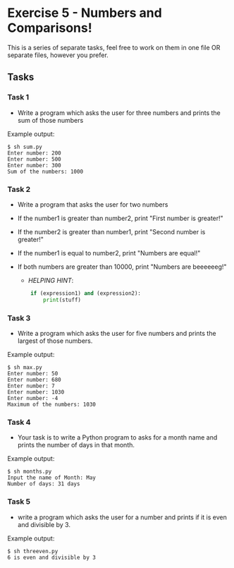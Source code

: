 # Exercise 5 - Numbers and Comparisons!

This is a series of separate tasks, feel free to work on them in one file OR separate files, however you prefer.

## Tasks

### Task 1

- Write a program which asks the user for three numbers and prints the sum of those numbers

Example output:

```
$ sh sum.py
Enter number: 200
Enter number: 500
Enter number: 300
Sum of the numbers: 1000
```

### Task 2

- Write a program that asks the user for two numbers
- If the number1 is greater than number2, print "First number is greater!"
- If the number2 is greater than number1, print "Second number is greater!"
- If the number1 is equal to number2, print "Numbers are equal!"
- If both numbers are greater than 10000, print "Numbers are beeeeeeg!"
    - *HELPING HINT*:

    ```py
        if (expression1) and (expression2):
            print(stuff)
    ```

### Task 3

- Write a program which asks the user for five numbers and prints the largest of those numbers.

Example output:

```
$ sh max.py
Enter number: 50
Enter number: 680
Enter number: 7
Enter number: 1030
Enter number: -4 
Maximum of the numbers: 1030
```

### Task 4

- Your task is to write a Python program to asks for a month name and prints the number of days in that month.

Example output:

```
$ sh months.py
Input the name of Month: May
Number of days: 31 days
```

### Task 5

- write a program which asks the user for a number and prints if it is even and divisible by 3.

Example output:

```
$ sh threeven.py
6 is even and divisible by 3
```